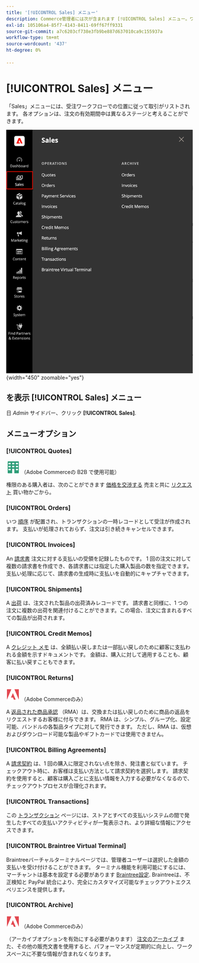 ```yaml
---
title: '[!UICONTROL Sales] メニュー'
description: Commerce管理者には次が含まれます [!UICONTROL Sales] メニュー。ワークフロー内の位置に応じて、注文を操作するためのツールにアクセスできます。
exl-id: 105106a4-85f7-4143-8411-69ff67ff9331
source-git-commit: a7c6203cf738e3fb9be887d637010ca9c155937a
workflow-type: tm+mt
source-wordcount: '437'
ht-degree: 0%

---
```


# [!UICONTROL Sales] メニュー

「Sales」メニューには、受注ワークフローでの位置に従って取引がリストされます。 各オプションは、注文の有効期間中は異なるステージと考えることができます。

![販売メニュー](./assets/admin-menu-sales.png){width="450" zoomable="yes"}

## を表示 [!UICONTROL Sales] メニュー

日 _Admin_ サイドバー、クリック **[!UICONTROL Sales]**.

## メニューオプション

### [!UICONTROL Quotes]

![Adobe Commerceの B2B](../assets/b2b.svg) （Adobe Commerceの B2B で使用可能）

権限のある購入者は、次のことができます [価格を交渉する](../b2b/quotes.md) 売主と共に [リクエスト](../b2b/quote-request.md) 買い物かごから。

### [!UICONTROL Orders]

いつ [順序](orders.md) が配置され、トランザクションの一時レコードとして受注が作成されます。 支払いが処理されておらず、注文は引き続きキャンセルできます。

### [!UICONTROL Invoices]

An [請求書](invoices.md) 注文に対する支払いの受領を記録したものです。 1 回の注文に対して複数の請求書を作成でき、各請求書には指定した購入製品の数を指定できます。 支払い処理に応じて、請求書の生成時に支払いを自動的にキャプチャできます。

### [!UICONTROL Shipments]

A [出荷](shipments.md) は、注文された製品の出荷済みレコードです。 請求書と同様に、1 つの注文に複数の出荷を関連付けることができます。この場合、注文に含まれるすべての製品が出荷されます。

### [!UICONTROL Credit Memos]

A [クレジット メモ](credit-memos.md) は、全額払い戻しまたは一部払い戻しのために顧客に支払われる金額を示すドキュメントです。 金額は、購入に対して適用することも、顧客に払い戻すこともできます。

### [!UICONTROL Returns]

![Adobe Commerce](../assets/adobe-logo.svg) （Adobe Commerceのみ）

A [返品された商品承認](returns.md) （RMA）は、交換または払い戻しのために商品の返品をリクエストするお客様に付与できます。 RMA は、シンプル、グループ化、設定可能、バンドルの各製品タイプに対して発行できます。 ただし、RMA は、仮想およびダウンロード可能な製品やギフトカードでは使用できません。

### [!UICONTROL Billing Agreements]

A [請求契約](paypal-billing-agreements.md) は、1 回の購入に限定されない点を除き、発注書と似ています。 チェックアウト時に、お客様は支払い方法として請求契約を選択します。 請求契約を使用すると、顧客は購入ごとに支払い情報を入力する必要がなくなるので、チェックアウトプロセスが合理化されます。

### [!UICONTROL Transactions]

この [トランザクション](transactions.md) ページには、ストアとすべての支払いシステムの間で発生したすべての支払いアクティビティが一覧表示され、より詳細な情報にアクセスできます。

### [!UICONTROL Braintree Virtual Terminal]

Braintreeバーチャルターミナルページでは、管理者ユーザーは選択した金額の支払いを受け付けることができます。 ターミナル機能を利用可能にするには、マーチャントは基本を設定する必要があります [Braintree設定](braintree.md). Braintreeは、不正検知と PayPal 統合により、完全にカスタマイズ可能なチェックアウトエクスペリエンスを提供します。

### [!UICONTROL Archive]

![Adobe Commerce](../assets/adobe-logo.svg) （Adobe Commerceのみ）

（アーカイブオプションを有効にする必要があります） [注文のアーカイブ](order-archive.md) また、その他の販売文書を使用すると、パフォーマンスが定期的に向上し、ワークスペースに不要な情報が含まれなくなります。
